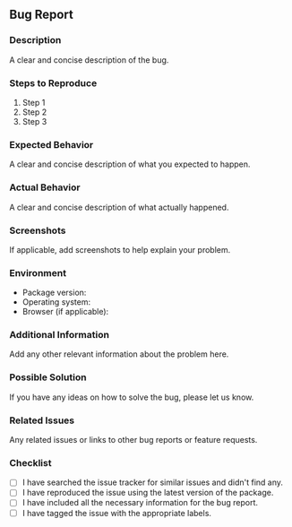 ## Bug Report

### Description
A clear and concise description of the bug.

### Steps to Reproduce
1. Step 1
2. Step 2
3. Step 3

### Expected Behavior
A clear and concise description of what you expected to happen.

### Actual Behavior
A clear and concise description of what actually happened.

### Screenshots
If applicable, add screenshots to help explain your problem.

### Environment
- Package version:
- Operating system:
- Browser (if applicable):

### Additional Information
Add any other relevant information about the problem here.

### Possible Solution
If you have any ideas on how to solve the bug, please let us know.

### Related Issues
Any related issues or links to other bug reports or feature requests.

### Checklist
- [ ] I have searched the issue tracker for similar issues and didn't find any.
- [ ] I have reproduced the issue using the latest version of the package.
- [ ] I have included all the necessary information for the bug report.
- [ ] I have tagged the issue with the appropriate labels.
